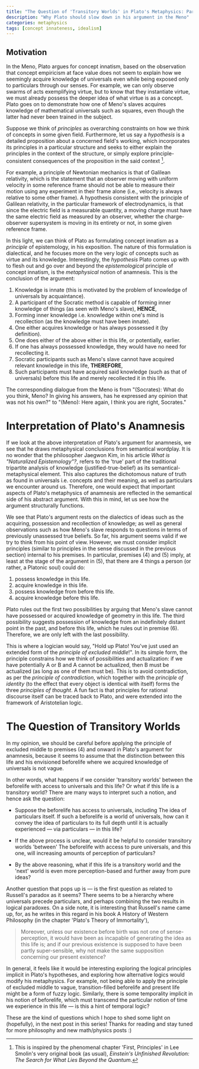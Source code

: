```yaml
---
title: "The Question of 'Transitory Worlds' in Plato's Metaphysics: Part 1"
description: "Why Plato should slow down in his argument in the Meno"
categories: metaphysics
tags: [concept innateness, idealism]
---
```


## Motivation

In the Meno, Plato argues for concept innatism, based on the observation that concept empiricism at face value does not seem to explain how we seemingly acquire knowledge of universals even while being exposed only to particulars through our senses. For example, we can only observe swarms of acts exemplifying virtue, but to know that they instantiate virtue, we must already possess the deeper idea of what virtue is as a concept. Plato goes on to demonstrate how one of Meno's slaves acquires knowledge of mathematical universals such as squares, even though the latter had never been trained in the subject.

Suppose we think of *principles* as overarching constraints on how we think of concepts in some given field. Furthermore, let us say a *hypothesis* is a detailed proposition about a concerned field's working, which incorporates its principles in a particular structure and seeks to either explain the principles in the context of the structure, or simply explore principle-consistent consequences of the proposition in the said context [^1]. 

For example, a principle of Newtonian mechanics is that of Galilean relativity, which is the statement that an observer moving with uniform velocity in some reference frame should not be able to measure their motion using any experiment in their frame alone (i.e., velocity is always relative to some other frame). A hypothesis consistent with the principle of Galilean relativity, in the particular framework of electrodynamics, is that since the electric field is a measurable quantity, a moving charge must have the same electric field as measured by an observer, whether the charge-observer supersystem is moving in its entirety or not, in some given reference frame.

[^1]: This is inspired by the phenomenal chapter 'First, Principles' in Lee Smolin's very original book (as usual), *Einstein's Unfinished Revolution: The Search for What Lies Beyond the Quantum*.

In this light, we can think of Plato as formulating concept innatism as a *principle* of epistemology, in his exposition. The nature of this formulation is dialectical, and he focuses more on the very logic of concepts such as virtue and its knowledge. Interestingly, the *hypothesis* Plato comes up with to flesh out and go over and beyond the *epistemological* principle of concept innatism, is the *metaphysical* notion of anamnesis. This is the conclusion of the argument:

1. Knowledge is innate (this is motivated by the problem of knowledge of universals by acquaintance).
2. A participant of the Socratic method is capable of forming inner knowledge of things (as seen with Meno's slave), **HENCE**,
3. Forming inner knowledge i.e. knowledge within one's mind is recollection (as the knowledge must have been innate).
4. One either acquires knowledge or has always possessed it (by definition).
5. One does either of the above either in this life, or potentially, earlier.
6. If one has always possessed knowledge, they would have no need for recollecting it.
7. Socratic participants such as Meno's slave cannot have acquired relevant knowledge in this life, **THEREFORE**,
8. Such participants must have acquired said knowledge (such as that of universals) before this life and merely recollected it in this life.

The corresponding dialogue from the Meno is from "(Socrates): What do you think, Meno? In giving his answers, has he expressed any opinion that was not his own?" to "(Meno): Here again, I think you are right, Socrates."

# Interpretation of Plato's Anamnesis

If we look at the above interpretation of Plato's argument for anamnesis, we see that he draws metaphysical conclusions from semantical wordplay. It is no wonder that the philosopher Jaegwon Kim, in his article *What is "Naturalized Epistemology"?*, refers to the 'true' part of the traditional tripartite analysis of knowledge (justified-true-belief) as its semantical-metaphysical element. This also captures the dichotomous nature of truth as found in universals i.e. concepts and their meaning, as well as particulars we encounter around us. Therefore, one would expect that important aspects of Plato's metaphysics of anamnesis are reflected in the semantical side of his abstract argument. With this in mind, let us see how the argument structurally functions. 

We see that Plato's argument rests on the dialectics of ideas such as the acquiring, possession and recollection of knowledge; as well as general observations such as how Meno's slave responds to questions in terms of previously unassessed true beliefs. So far, his argument seems valid if we try to think from his point of view. However, we must consider implicit principles (similar to principles in the sense discussed in the previous section) internal to his premises. In particular, premises (4) and (5) imply, at least at the stage of the argument in (5), that there are 4 things a person (or rather, a Platonic soul) could do:

1. possess knowledge in this life.
2. acquire knowledge in this life.
3. possess knowledge from before this life.
4. acquire knowledge before this life.

Plato rules out the first two possibilities by arguing that Meno's slave cannot have possessed or acquired knowledge of geometry in this life. The third possibility suggests possession of knowledge from an indefinitely distant point in the past, and before this life, which he rules out in premise (6). Therefore, we are only left with the last possibility.

This is where a logician would say, "Hold up Plato! You've just used an extended form of the *principle of excluded middle*!". In its simple form, the principle constrains how we think of possibilities and actualization: if we have potentially A or B and A cannot be actualized, then B must be actualized (as long as one of them must be). This is to avoid contradiction, as per the *principle of contradiction*, which together with the *principle of identity* (to the effect that every object is identical with itself) forms the three *principles of thought*. A fun fact is that principles for rational discourse itself can be traced back to Plato, and were extended into the framework of Aristotelian logic.

# The Question of Transitory Worlds

In my opinion, we should be careful before applying the principle of excluded middle to premises (4) and onward in Plato's argument for anamnesis, because it seems to assume that the distinction between this life and his envisioned beforelife where we acquired knowledge of universals is not vague.

In other words, what happens if we consider 'transitory worlds' between the beforelife with access to universals and this life? Or what if this life is a transitory world? There are many ways to interpret such a notion, and hence ask the question:

- Suppose the beforelife has access to universals, including The idea of particulars itself. If such a beforelife is a world of universals, how can it convey the idea of particulars to its full depth until it is actually experienced — via particulars — in this life?

- If the above process is unclear, would it be helpful to consider transitory worlds 'between' The beforelife with access to pure universals, and this one, will increasing amounts of perception of particulars?

- By the above reasoning, what if this life is a transitory world and the 'next' world is even more perception-based and further away from pure ideas?

Another question that pops up is — is the first question as related to Russell's paradox as it seems? There seems to be a hierarchy where universals precede particulars, and perhaps combining the two results in logical paradoxes. On a side note, it is interesting that Russell's name came up, for, as he writes in this regard in his book A History of Western Philosophy (in the chapter 'Plato's Theory of Immortality'),

> Moreover, unless our existence before birth was not one of sense-perception, it would have been as incapable of generating the idea as this life is; and if our previous existence is supposed to have been partly super-sensible, why not make the same supposition concerning our present existence?

In general, it feels like it would be interesting exploring the logical principles implicit in Plato's hypotheses, and exploring how alternative logics would modify his metaphysics. For example, not being able to apply the principle of excluded middle to vague, transition-filled beforelife and present life might be a form of fuzzy logic. Similarly, there is some temporality implicit in his notion of beforelife, which must transcend the particular notion of time we experience in this life — is this a hint of temporal logic?

These are the kind of questions which I hope to shed some light on (hopefully), in the next post in this series! Thanks for reading and stay tuned for more philosophy and new math/physics posts :)